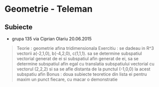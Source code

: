 # Geometrie - Teleman

## Subiecte

- grupa 135 via Ciprian Olariu 20.06.2015

> Teorie : geometrie afina tridimensionala
> Exercitiu : se dadeau in R^3 vectorii a(-2,1,0), b(-4,2,0), c(1,1,1). sa se determine subspatiul vectorial generat de ei si subspatiul afin generat de ei, sa se determine subspatiul afin egal cu translatia subspatiului vectorial cu vectorul (2,2,2) si sa se afle distanta de la punctul (-1,0,0) la acest subspatiu afin
> Bonus : doua subiecte teoretice din lista ei pentru maxim un punct fiecare, cu macar o demonstratie
